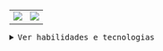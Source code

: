 <table>
  <tr>
    <td><img src="linux-computer.gif" width="70" /></td>
    <td><img src="https://readme-typing-svg.demolab.com/?lines=Olá,+sou+o+Guilherme+Santos.;Desenvolvedor+em+formação+com+foco+Web.&center=false&width=480&height=40&font=Fira+Code&size=20&pause=1000&color=F25C7E&vCenter=true&background=141c24" /></td>
  </tr>
</table>


<details>
<summary><samp>Ver habilidades e tecnologias</samp></summary>

---

### 🪪 Sobre mim

Atualmente curso Análise e Desenvolvimento de Sistemas, com foco em desenvolvimento web. Tenho familiaridade com as principais tecnologias de front-end e estou expandindo meus conhecimentos em back-end, banco de dados e integração com APIs. Busco constantemente aplicar o que aprendo em projetos práticos, com interesse em soluções eficientes e bem estruturadas.

Tenho experiência com ferramentas de versionamento, ambientes Linux e Windows, além de conhecimentos em automações e design digital voltado à interface de usuário.


---

### 💼 Habilidades Técnicas

**Front-end:** HTML, CSS, JavaScript, Bootstrap  
**Back-end:** C# (iniciante), ASP.NET  
**Banco de Dados:** SQL  
**Ferramentas:** Visual Studio, Eclipse, Git, GitHub  
**Sistemas:** Linux e Windows  
**Extras:** Design gráfico mobile, noções de hospedagem, bots e interfaces web

---

### 📚 Estudando agora

- ASP.NET com banco de dados  
- JavaScript avançado e integração com APIs  
- Projetos práticos full-stack

---

[![Website](https://img.shields.io/badge/-Website-141c24?style=for-the-badge&logo=Google-Chrome&logoColor=white)](https://ogui.xyz)


---

<!-- Estatísticas do GitHub -->

<img src="https://github-readme-stats.vercel.app/api/top-langs/?username=uguisousa&layout=compact&theme=transparent&langs_count=6&hide_border=true&bg_color=141c24&title_color=f25c7e&text_color=ffffff&custom_title=Linguagens+usadas" />
<br>
<img src="https://github-readme-stats.vercel.app/api?username=uguisousa&show_icons=true&theme=transparent&hide_border=true&bg_color=141c24&title_color=f25c7e&text_color=ffffff" />


---

<!-- Animação da cobra -->
<img src="github-user-contribution.svg" alt="Snake animation" />
